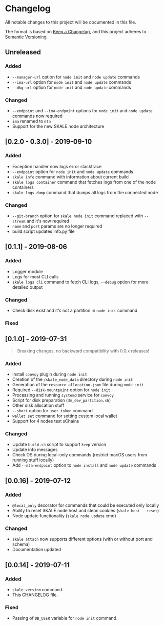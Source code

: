 # Changelog
All notable changes to this project will be documented in this file.

The format is based on [Keep a Changelog](https://keepachangelog.com/en/1.0.0/),
and this project adheres to [Semantic Versioning](https://semver.org/spec/v2.0.0.html).


## Unreleased


### Added 

- `--manager-url` option for `node init` and `node update` commands 
- `--ima-url` option for `node init` and `node update` commands 
- `--dkg-url` option for `node init` and `node update` commands 

### Changed

- `--endpoint` and `--ima-endpoint` options for `node init` and `node update` commands now required
- `ima` renamed to `mta`
- Support for the new SKALE node architecture



## [0.2.0 - 0.3.0] - 2019-09-10


### Added 
- Exception handler now logs error stacktrace
- `--endpoint` option for `node init` and `node update` commands
- `skale info` command with information about current build
- `skale logs container` command that fetches logs from one of the node containers
- `skale logs dump` command that dumps all logs from the connected node


### Changed

- `--git-branch` option for `skale node init` command replaced with `--stream` and it's now required
- `name` and `port` params are no longer required
- build script updates info.py file

## [0.1.1] - 2019-08-06

### Added 

- Logger module
- Logs for most CLI calls
- `skale logs cli` command to fetch CLI logs, `--debug` option for more detailed output

### Changed

- Check disk exist and it's not a partition in `node init` command

### Fixed


## [0.1.0] - 2019-07-31

> Breaking changes, no backward compatibility with 0.0.x releases!

### Added

- Install `convoy` plugin during `node init`
- Creation of the `/skale_node_data` directory during `node init`
- Generation of the `resource_allocation.json` file during `node init`
- Required `--disk-mountpoint` option for `node init`
- Processing and running `systemd` service for `convoy`
- Script for disk preparation (`dm_dev_partition.sh`)
- Other disk allocation stuff
- `--short` option for `user token` command
- `wallet set` command for setting custom local wallet
- Support for 4 nodes test sChains


### Changed

- Update `build.sh` script to support `keep` version
- Update info messages
- Check OS during local-only commands (restrict macOS users from running stuff locally)
- Add `--mta-endpoint` option to `node install` and `node update` commands

## [0.0.16] - 2019-07-12

### Added

- `@local_only` decorator for commands that could be executed only locally
- Ability to reset SKALE node host and clean cookies (`skale host --reset`)
- Node update functionality (`skale node update` cmd)

### Changed

- `skale attach` now supports different options (with or without port and schema)
- Documentation updated


## [0.0.14] - 2019-07-11

### Added

- `skale version` command.
- This CHANGELOG file.

### Fixed

- Passing of `DB_USER` variable for `node init` command.